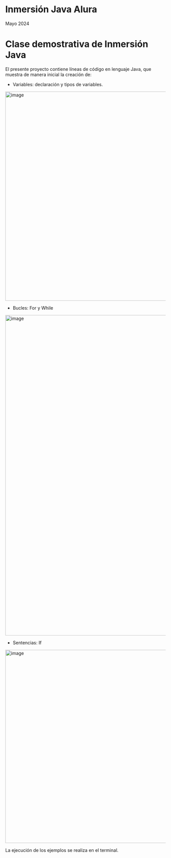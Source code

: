 # Inmersión Java Alura
Mayo 2024

# Clase demostrativa de Inmersión Java

El presente proyecto contiene líneas de código en lenguaje Java, 
que muestra de manera inicial la creación de:
- Variables: declaración y tipos de variables.

<img width="656" alt="image" src="https://github.com/mavelin-ati/screenmatch/assets/57673828/1046583e-fa0d-4d56-9e40-04fc20b33a83">


 
- Bucles: For y While

<img width="1005" alt="image" src="https://github.com/mavelin-ati/screenmatch/assets/57673828/95574737-d6f7-4833-95f7-4d47d1b0efc2">



- Sentencias: If

<img width="606" alt="image" src="https://github.com/mavelin-ati/screenmatch/assets/57673828/3ed5ae38-821a-41e9-9ace-24d25ba949cc">



La ejecución de los ejemplos se realiza en el terminal.
